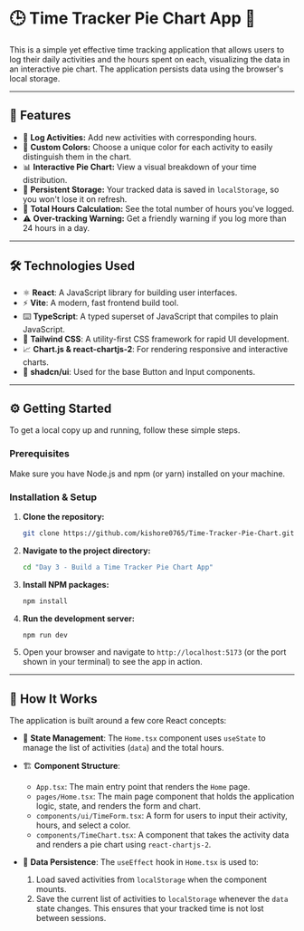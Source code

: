 # 🕒 Time Tracker Pie Chart App 🥧

This is a simple yet effective time tracking application that allows users to log their daily activities and the hours spent on each, visualizing the data in an interactive pie chart. The application persists data using the browser's local storage.

---

## 🚀 Features

- 📝 **Log Activities:** Add new activities with corresponding hours.
- 🎨 **Custom Colors:** Choose a unique color for each activity to easily distinguish them in the chart.
- 📊 **Interactive Pie Chart:** View a visual breakdown of your time distribution.
- 💾 **Persistent Storage:** Your tracked data is saved in `localStorage`, so you won't lose it on refresh.
- 🧮 **Total Hours Calculation:** See the total number of hours you've logged.
- ⚠️ **Over-tracking Warning:** Get a friendly warning if you log more than 24 hours in a day.

---

## 🛠️ Technologies Used

- ⚛️ **React**: A JavaScript library for building user interfaces.
- ⚡ **Vite**: A modern, fast frontend build tool.
- ⌨️ **TypeScript**: A typed superset of JavaScript that compiles to plain JavaScript.
- 💨 **Tailwind CSS**: A utility-first CSS framework for rapid UI development.
- 📈 **Chart.js & react-chartjs-2**: For rendering responsive and interactive charts.
- 🧩 **shadcn/ui**: Used for the base Button and Input components.

---

## ⚙️ Getting Started

To get a local copy up and running, follow these simple steps.

### Prerequisites

Make sure you have Node.js and npm (or yarn) installed on your machine.

### Installation & Setup

1.  **Clone the repository:**
    ```bash
    git clone https://github.com/kishore0765/Time-Tracker-Pie-Chart.git
    ```

2.  **Navigate to the project directory:**
    ```bash
    cd "Day 3 - Build a Time Tracker Pie Chart App"
    ```

3.  **Install NPM packages:**
    ```bash
    npm install
    ```

4.  **Run the development server:**
    ```bash
    npm run dev
    ```

5.  Open your browser and navigate to `http://localhost:5173` (or the port shown in your terminal) to see the app in action.

---

## 🔧 How It Works

The application is built around a few core React concepts:

-   🧠 **State Management**: The `Home.tsx` component uses `useState` to manage the list of activities (`data`) and the total hours.

-   🏗️ **Component Structure**:
    -   `App.tsx`: The main entry point that renders the `Home` page.
    -   `pages/Home.tsx`: The main page component that holds the application logic, state, and renders the form and chart.
    -   `components/ui/TimeForm.tsx`: A form for users to input their activity, hours, and select a color.
    -   `components/TimeChart.tsx`: A component that takes the activity data and renders a pie chart using `react-chartjs-2`.

-   💾 **Data Persistence**: The `useEffect` hook in `Home.tsx` is used to:
    1.  Load saved activities from `localStorage` when the component mounts.
    2.  Save the current list of activities to `localStorage` whenever the `data` state changes. This ensures that your tracked time is not lost between sessions.
